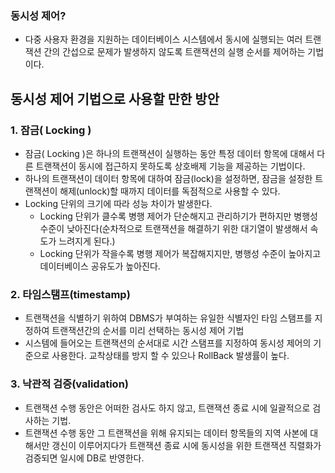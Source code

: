### 동시성 제어?
* 다중 사용자 환경을 지원하는 데이터베이스 시스템에서 동시에 실행되는 여러 트랜잭션 간의 간섭으로 문제가 발생하지 않도록 트랜잭션의 실행 순서를 제어하는 기법이다.

## 동시성 제어 기법으로 사용할 만한 방안

### 1. 잠금( Locking )
* 잠금( Locking )은 하나의 트랜잭션이 실행하는 동안 특정 데이터 항목에 대해서 다른 트랜잭션이 동시에 접근하지 못하도록 상호배제 기능을 제공하는 기법이다. 
* 하나의 트랜잭션이 데이터 항목에 대하여 잠금(lock)을 설정하면, 잠금을 설정한 트랜잭션이 해제(unlock)할 때까지 데이터를 독점적으로 사용할 수 있다.
* Locking 단위의 크기에 따라 성능 차이가 발생한다.
  * Locking 단위가 클수록 병행 제어가 단순해지고 관리하기가 편하지만 병행성 수준이 낮아진다(순차적으로 트랜잭션을 해결하기 위한 대기열이 발생해서 속도가 느려지게 된다.)
  * Locking 단위가 작을수록 병행 제어가 복잡해지지만, 병행성 수준이 높아지고 데이터베이스 공유도가 높아진다. 

### 2. 타임스탬프(timestamp)
* 트랜잭션을 식별하기 위하여 DBMS가 부여하는 유일한 식별자인 타임 스탬프를 지정하여 트랜잭션간의 순서를 미리 선택하는 동시성 제어 기법
* 시스템에 들어오는 트랜잭션의 순서대로 시간 스탬프를 지정하여 동시성 제어의 기준으로 사용한다. 교착상태를 방지 할 수 있으나 RollBack 발생률이 높다.

### 3. 낙관적 검증(validation)
* 트랜잭션 수행 동안은 어떠한 검사도 하지 않고, 트랜잭션 종료 시에 일괄적으로 검사하는 기법.
* 트랜잭션 수행 동안 그 트랜잭션을 위해 유지되는 데이터 항목들의 지역 사본에 대해서만 갱신이 이루어지다가 트랜잭션 종료 시에 동시성을 위한 트랜잭션 직렬화가 검증되면 일시에 DB로 반영한다.
